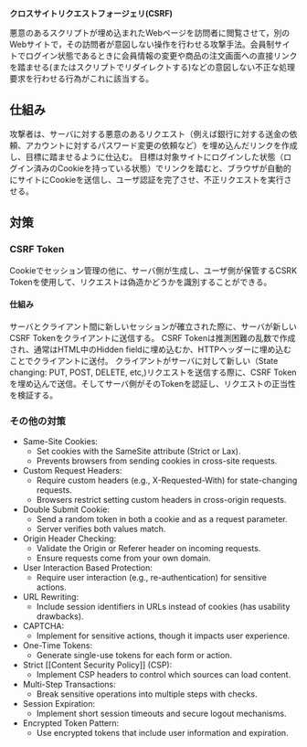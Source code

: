**クロスサイトリクエストフォージェリ(CSRF)**

悪意のあるスクリプトが埋め込まれたWebページを訪問者に閲覧させて，別のWebサイトで，その訪問者が意図しない操作を行わせる攻撃手法。会員制サイトでログイン状態であるときに会員情報の変更や商品の注文画面への直接リンクを踏ませる(またはスクリプトでリダイレクトする)などの意図しない不正な処理要求を行わせる行為がこれに該当する。

## 仕組み
攻撃者は、サーバに対する悪意のあるリクエスト（例えば銀行に対する送金の依頼、アカウントに対するパスワード変更の依頼など）を埋め込んだリンクを作成し、目標に踏ませるように仕込む。
目標は対象サイトにログインした状態（ログイン済みのCookieを持っている状態）でリンクを踏むと、ブラウザが自動的にサイトにCookieを送信し、ユーザ認証を完了させ、不正リクエストを実行させる。

## 対策
### CSRF Token
Cookieでセッション管理の他に、サーバ側が生成し、ユーザ側が保管するCSRK Tokenを使用して、リクエストは偽造かどうかを識別することができる。
#### 仕組み
サーバとクライアント間に新しいセッションが確立された際に、サーバが新しいCSRF Tokenをクライアントに送信する。
CSRF Tokenは推測困難の乱数で作成され、通常はHTML中のHidden fieldに埋め込むか、HTTPヘッダーに埋め込むことでクライアントに送付。
クライアントがサーバに対して新しい（State changing: PUT, POST, DELETE, etc,)リクエストを送信する際に、CSRF Tokenを埋め込んで送信。そしてサーバ側がそのTokenを認証し、リクエストの正当性を検証する。

### その他の対策
- Same-Site Cookies:
    - Set cookies with the SameSite attribute (Strict or Lax).
    - Prevents browsers from sending cookies in cross-site requests.
- Custom Request Headers:
    - Require custom headers (e.g., X-Requested-With) for state-changing requests.
    - Browsers restrict setting custom headers in cross-origin requests.
- Double Submit Cookie:
    - Send a random token in both a cookie and as a request parameter.
    - Server verifies both values match.
- Origin Header Checking:
    - Validate the Origin or Referer header on incoming requests.
    - Ensure requests come from your own domain.
- User Interaction Based Protection:
    - Require user interaction (e.g., re-authentication) for sensitive actions.
- URL Rewriting:
    - Include session identifiers in URLs instead of cookies (has usability drawbacks).
- CAPTCHA:
    - Implement for sensitive actions, though it impacts user experience.
- One-Time Tokens:
    - Generate single-use tokens for each form or action.
- Strict [[Content Security Policy]] (CSP):
    - Implement CSP headers to control which sources can load content.
- Multi-Step Transactions:
    - Break sensitive operations into multiple steps with checks.
- Session Expiration:
    - Implement short session timeouts and secure logout mechanisms.
- Encrypted Token Pattern:
    - Use encrypted tokens that include user information and expiration.